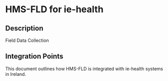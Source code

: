 # HMS-FLD for ie-health

## Description

Field Data Collection

## Integration Points

This document outlines how HMS-FLD is integrated with ie-health systems in Ireland.
